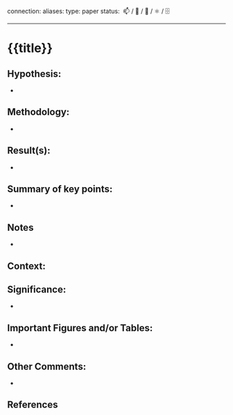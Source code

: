 
connection: 
aliases: 
type: paper
status:  📫 / 📖 / 🔗 / ⚛️ / 🗄

---

# {{title}}


## Hypothesis:
- 

## Methodology:
- 

## Result(s):
- 

## Summary of key points:
- 

## Notes
- 

## Context:


## Significance:
- 

## Important Figures and/or Tables:
- 

## Other Comments:
-

## References